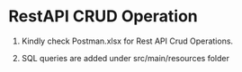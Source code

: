 # RestAPI CRUD Operation

1. Kindly check Postman.xlsx for Rest API Crud Operations.

2. SQL queries are added under src/main/resources folder
